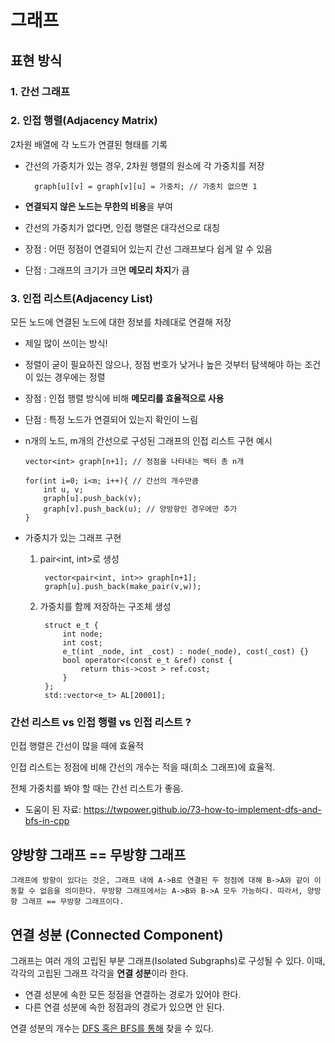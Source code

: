 # 그래프
## 표현 방식
### 1. 간선 그래프

### 2. 인접 행렬(Adjacency Matrix)
2차원 배열에 각 노드가 연결된 형태를 기록
+ 간선의 가중치가 있는 경우, 2차원 행렬의 원소에 각 가중치를 저장

        graph[u][v] = graph[v][u] = 가중치; // 가중치 없으면 1

+ **연결되지 않은 노드는 무한의 비용**을 부여
+ 간선의 가중치가 없다면, 인접 행렬은 대각선으로 대칭
+ 장점 : 어떤 정점이 연결되어 있는지 간선 그래프보다 쉽게 알 수 있음
+ 단점 : 그래프의 크기가 크면 **메모리 차지**가 큼


### 3. 인접 리스트(Adjacency List)
모든 노드에 연결된 노드에 대한 정보를 차례대로 연결해 저장

+ 제일 많이 쓰이는 방식!
+ 정렬이 굳이 필요하진 않으나, 정점 번호가 낮거나 높은 것부터 탐색해야 하는 조건이 있는 경우에는 정렬
+ 장점 : 인접 행렬 방식에 비해 **메모리를 효율적으로 사용**
+ 단점 : 특정 노드가 연결되어 있는지 확인이 느림
+ n개의 노드, m개의 간선으로 구성된 그래프의 인접 리스트 구현 예시
    

    ```
    vector<int> graph[n+1]; // 정점을 나타내는 벡터 총 n개

    for(int i=0; i<m; i++){ // 간선의 개수만큼
        int u, v;
        graph[u].push_back(v);
        graph[v].push_back(u); // 양방향인 경우에만 추가
    }
    ```

+ 가중치가 있는 그래프 구현
    1. pair<int, int>로 생성

            vector<pair<int, int>> graph[n+1];
            graph[u].push_back(make_pair(v,w));

    2. 가중치를 함께 저장하는 구조체 생성

            struct e_t {
                int node;
                int cost;
                e_t(int _node, int _cost) : node(_node), cost(_cost) {}
                bool operator<(const e_t &ref) const {
                    return this->cost > ref.cost;
                }
            };
            std::vector<e_t> AL[20001];


### 간선 리스트 vs 인접 행렬 vs 인접 리스트 ? 
인접 행렬은 간선이 많을 때에 효율적

인접 리스트는 정점에 비해 간선의 개수는 적을 때(희소 그래프)에 효율적. 

전체 가중치를 봐야 할 때는 간선 리스트가 좋음.

+ 도움이 된 자료: https://twpower.github.io/73-how-to-implement-dfs-and-bfs-in-cpp

## 양방향 그래프 == 무방향 그래프
    그래프에 방향이 있다는 것은, 그래프 내에 A->B로 연결된 두 정점에 대해 B->A와 같이 이동할 수 없음을 의미한다. 무방향 그래프에서는 A->B와 B->A 모두 가능하다. 따라서, 양방향 그래프 == 무방향 그래프이다.

## 연결 성분 (Connected Component)
그래프는 여러 개의 고립된 부분 그래프(Isolated Subgraphs)로 구성될 수 있다. 이때, 각각의 고립된 그래프 각각을 **연결 성분**이라 한다. 

+ 연결 성분에 속한 모든 정점을 연결하는 경로가 있어야 한다.
+ 다른 연결 성분에 속한 정점과의 경로가 있으면 안 된다.

연결 성분의 개수는 [DFS 혹은 BFS를 통해](https://github.com/rxb8k/Algorithm/blob/main/BFS/11724_%EC%97%B0%EA%B2%B0%EC%9A%94%EC%86%8C%EC%9D%98%EA%B0%9C%EC%88%98.cpp) 찾을 수 있다.